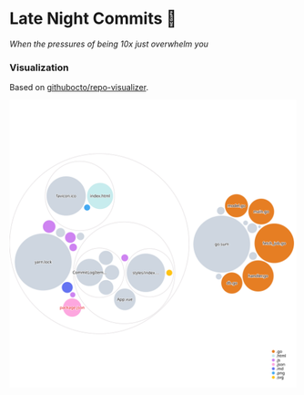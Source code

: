 # Late Night Commits 🍺

_When the pressures of being 10x just overwhelm you_

### Visualization

Based on [githubocto/repo-visualizer](https://octo.github.com/projects/repo-visualization).

![diagram](./diagram.svg)